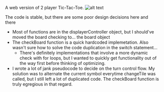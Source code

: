 A web version of 2 player Tic-Tac-Toe.
![alt text](https://i.imgur.com/aBh2y25.png)

The code is stable, but there are some poor design decisions here and there
- Most of functions are in the displayerController object, but I should've moved the board checking to... the board object
- The checkBoard function is a quick hardcoded implemetation. Also wasn't sure how to solve the code duplication in the switch statement...
    - There's definitely implementations that involve a more dynamic check with for loops, but I wanted to quickly get functionality out of the way first before thinking of optimizing.
- I wrote a lot of jank pseudocode to decide on the turn control flow. My solution was to alternate the current symbol everytime changeTile was called, but I still left a lot of duplicated code. The checkBoard function is truly egregious in that regard.